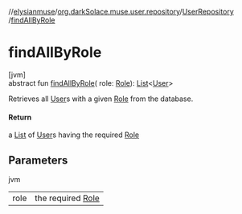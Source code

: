 //[elysianmuse](../../../index.md)/[org.darkSolace.muse.user.repository](../index.md)/[UserRepository](index.md)
/[findAllByRole](find-all-by-role.md)

# findAllByRole

[jvm]\
abstract fun [findAllByRole](find-all-by-role.md)(
role: [Role](../../org.darkSolace.muse.user.model/-role/index.md)): [List](https://kotlinlang.org/api/latest/jvm/stdlib/kotlin.collections/-list/index.html)&lt;[User](
../../org.darkSolace.muse.user.model/-user/index.md)&gt;

Retrieves all [User](../../org.darkSolace.muse.user.model/-user/index.md)s with a
given [Role](../../org.darkSolace.muse.user.model/-role/index.md) from the database.

#### Return

a [List](https://kotlinlang.org/api/latest/jvm/stdlib/kotlin.collections/-list/index.html)
of [User](../../org.darkSolace.muse.user.model/-user/index.md)s having the
required [Role](../../org.darkSolace.muse.user.model/-role/index.md)

## Parameters

jvm

| | |
|---|---|
| role | the required [Role](../../org.darkSolace.muse.user.model/-role/index.md) |
